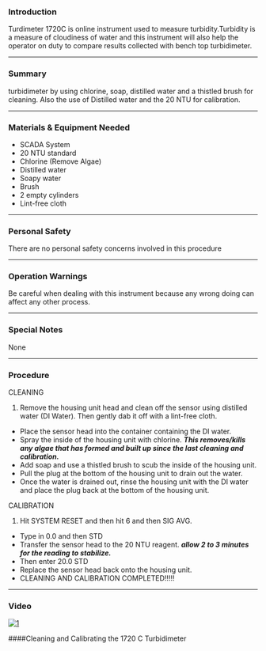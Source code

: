 ### Introduction
Turdimeter 1720C is online instrument used to measure turbidity.Turbidity is a measure of cloudiness of water and this instrument will also help the operator on duty to compare results collected  with bench top turbidimeter.
***

### Summary
turbidimeter by using chlorine, soap, distilled water and a thistled brush for cleaning. Also the use of Distilled water and the 20 NTU for calibration.
***

### Materials & Equipment Needed
- SCADA System
- 20 NTU standard
- Chlorine (Remove Algae)
- Distilled water
- Soapy water
- Brush
- 2 empty cylinders
- Lint-free cloth
***

### Personal Safety
There are no personal safety concerns involved in this procedure
***

### Operation Warnings
Be careful when dealing with this instrument because any wrong doing can affect any other process.
***

### Special Notes
None
***

### Procedure
CLEANING

1. Remove the housing unit head and clean off the sensor using distilled water (DI Water). Then gently dab it off with a lint-free cloth.
- Place the sensor head into the container containing the DI water.
- Spray the inside of the housing unit with chlorine.
***This removes/kills any algae that has formed and built up since the last cleaning and calibration.***
- Add soap and use a thistled brush to scub the inside of the housing unit.
- Pull the plug at the bottom of the housing unit to drain out the water.
- Once the water is drained out, rinse the housing unit with the DI water and place the plug back at the bottom of the housing unit.

CALIBRATION

1. Hit SYSTEM RESET and then hit 6 and then SIG AVG.
- Type in 0.0 and then STD
- Transfer the sensor head to the 20 NTU reagent.
***allow 2 to 3 minutes for the reading to stabilize.***
- Then enter 20.0 STD
- Replace the sensor head back onto the housing unit.
- CLEANING AND CALIBRATION COMPLETED!!!!!
***

### Video

[![1](http://img.youtube.com/vi/bAAC3c8PEpQ/0.jpg)](https://www.youtube.com/watch?v=bAAC3c8PEpQ "Cleaning and Calibrating the 1720 C Turbidimeter")

####Cleaning and Calibrating the 1720 C Turbidimeter 
